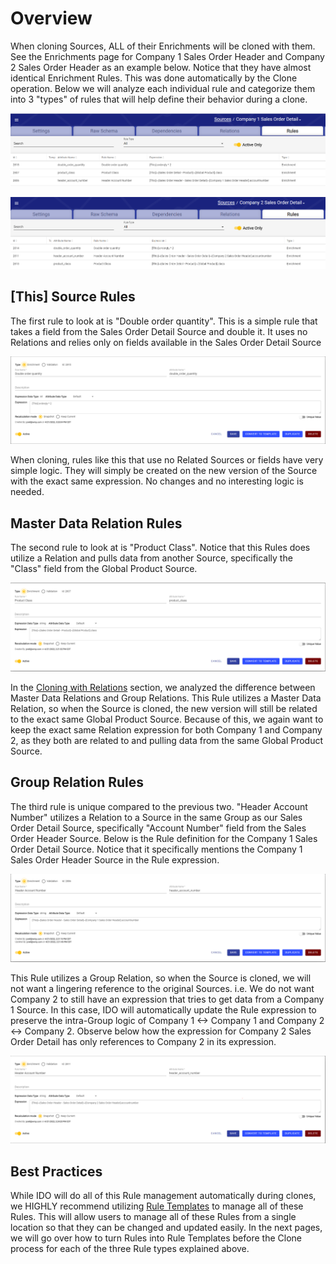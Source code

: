 # Overview

When cloning Sources, ALL of their Enrichments will be cloned with them. See the Enrichments page for Company 1 Sales Order Header and Company 2 Sales Order Header as an example below. Notice that they have almost identical Enrichment Rules. This was done automatically by the Clone operation. Below we will analyze each individual rule and categorize them into 3 "types" of rules that will help define their behavior during a clone.

![Company 1 Sales Order Detail Enrichments](<../../../.gitbook/assets/image (399) (1).png>)



![Company 2 Sales Order Detail Enrichment created by the Clone operation](<../../../.gitbook/assets/image (413).png>)

## \[This] Source Rules

The first rule to look at is "Double order quantity". This is a simple rule that takes a field from the Sales Order Detail Source and double it. It uses no Relations and relies only on fields available in the Sales Order Detail Source

![The Double order quantity Rule](<../../../.gitbook/assets/image (404) (1).png>)

When cloning, rules like this that use no Related Sources or fields have very simple logic. They will simply be created on the new version of the Source with the exact same expression. No changes and no interesting logic is needed.

## Master Data Relation Rules

The second rule to look at is "Product Class". Notice that this Rules does utilize a Relation and pulls data from another Source, specifically the "Class" field from the Global Product Source.&#x20;

![The Product Class Rule](<../../../.gitbook/assets/image (393) (1).png>)

In the [Cloning with Relations](../cloning-with-relations/) section, we analyzed the difference between Master Data Relations and Group Relations. This Rule utilizes a Master Data Relation, so when the Source is cloned, the new version will still be related to the exact same Global Product Source. Because of this, we again want to keep the exact same Relation expression for both Company 1 and Company 2, as they both are related to and pulling data from the same Global Product Source.

## Group Relation Rules

The third rule is unique compared to the previous two. "Header Account Number" utilizes a Relation to a Source in the same Group as our Sales Order Detail Source, specifically "Account Number" field from the Sales Order Header Source. Below is the Rule definition for the Company 1 Sales Order Detail Source. Notice that it specifically mentions the Company 1 Sales Order Header Source in the Rule expression.

![The Header Account Number Rule for Company 1](<../../../.gitbook/assets/image (408) (1).png>)

This Rule utilizes a Group Relation, so when the Source is cloned, we will not want a lingering reference to the original Sources. i.e. We do not want Company 2 to still have an expression that tries to get data from a Company 1 Source. In this case, IDO will automatically update the Rule expression to preserve the intra-Group logic of Company 1 <-> Company 1 and Company 2 <-> Company 2. Observe below how the expression for Company 2 Sales Order Detail has only references to Company 2 in its expression.

![The Header Account Number Rule for Company 2](<../../../.gitbook/assets/image (412).png>)

## Best Practices

While IDO will do all of this Rule management automatically during clones, we HIGHLY recommend utilizing [Rule Templates](../../validation-and-enrichment-rule-templates/rule-templates/overview.md) to manage all of these Rules. This will allow users to manage all of these Rules from a single location so that they can be changed and updated easily. In the next pages, we will go over how to turn Rules into Rule Templates before the Clone process for each of the three Rule types explained above.

